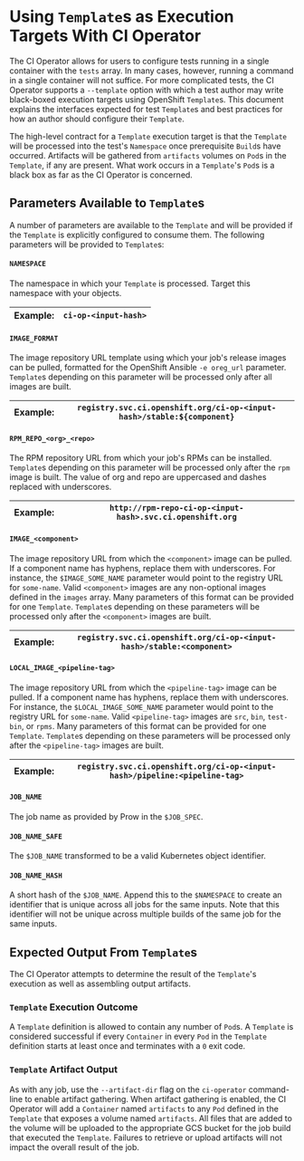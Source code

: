 # Using `Template`s as Execution Targets With CI Operator

The CI Operator allows for users to configure tests running in a single container
with the `tests` array. In many cases, however, running a command in a single
container will not suffice. For more complicated tests, the CI Operator supports
a `--template` option with which a test author may write black-boxed execution
targets using OpenShift `Template`s. This document explains the interfaces expected
for test `Template`s and best practices for how an author should configure their
`Template`.

The high-level contract for a `Template` execution target is that the `Template`
will be processed into the test's `Namespace` once prerequisite `Build`s have
occurred. Artifacts will be gathered from `artifacts` volumes on `Pod`s in
the `Template`, if any are present. What work occurs in a `Template`'s `Pod`s is
a black box as far as the CI Operator is concerned.

## Parameters Available to `Template`s

A number of parameters are available to the `Template` and will be provided if
the `Template` is explicitly configured to consume them. The following parameters
will be provided to `Template`s:

#### `NAMESPACE`
The namespace in which your `Template` is processed. Target this namespace with
your objects.

| Example: | `ci-op-<input-hash>` |
| - | - |

#### `IMAGE_FORMAT`
The image repository URL template using which your job's release images can
be pulled, formatted for the OpenShift Ansible `-e oreg_url` parameter.
`Template`s depending on this parameter will be processed only after all
images are built.

| Example: | `registry.svc.ci.openshift.org/ci-op-<input-hash>/stable:${component}` |
| - | - |

#### `RPM_REPO_<org>_<repo>`
The RPM repository URL from which your job's RPMs can be installed.
`Template`s depending on this parameter will be processed only after the
`rpm` image is built. The value of org and repo are uppercased and dashes
replaced with underscores.

| Example: | `http://rpm-repo-ci-op-<input-hash>.svc.ci.openshift.org` |
| - | - |

#### `IMAGE_<component>`
The image repository URL from which the `<component>` image can be pulled.
If a component name has hyphens, replace them with underscores. For instance,
the `$IMAGE_SOME_NAME` parameter would point to the registry URL for `some-name`.
Valid `<component>` images are any non-optional images defined in the `images`
array. Many parameters of this format can be provided for one `Template`.
`Template`s depending on these parameters will be processed only after the
`<component>` images are built.

| Example: | `registry.svc.ci.openshift.org/ci-op-<input-hash>/stable:<component>` |
| - | - |

#### `LOCAL_IMAGE_<pipeline-tag>`
The image repository URL from which the `<pipeline-tag>` image can be pulled.
If a component name has hyphens, replace them with underscores. For instance,
the `$LOCAL_IMAGE_SOME_NAME` parameter would point to the registry URL for
`some-name`. Valid `<pipeline-tag>` images are `src`, `bin`, `test-bin`, or
`rpms`. Many parameters of this format can be provided for one `Template`.
`Template`s depending on these parameters will be processed only after the
`<pipeline-tag>` images are built.

| Example: | `registry.svc.ci.openshift.org/ci-op-<input-hash>/pipeline:<pipeline-tag>` |
| - | - |

#### `JOB_NAME`
The job name as provided by Prow in the `$JOB_SPEC`.

#### `JOB_NAME_SAFE`
The `$JOB_NAME` transformed to be a valid Kubernetes object identifier.

#### `JOB_NAME_HASH`
A short hash of the `$JOB_NAME`. Append this to the `$NAMESPACE` to create an
identifier that is unique across all jobs for the same inputs. Note that this
identifier will not be unique across multiple builds of the same job for the
same inputs.

## Expected Output From `Template`s

The CI Operator attempts to determine the result of the `Template`'s execution
as well as assembling output artifacts.

### `Template` Execution Outcome

A `Template` definition is allowed to contain any number of `Pod`s. A `Template`
is considered successful if every `Container` in every `Pod` in the `Template`
definition starts at least once and terminates with a `0` exit code.

### `Template` Artifact Output

As with any job, use the `--artifact-dir` flag on the `ci-operator` command-line
to enable artifact gathering. When artifact gathering is enabled, the CI Operator
will add a `Container` named `artifacts` to any `Pod` defined in the `Template`
that exposes a volume named `artifacts`. All files that are added to the volume
will be uploaded to the appropriate GCS bucket for the job build that executed
the `Template`. Failures to retrieve or upload artifacts will not impact the
overall result of the job.